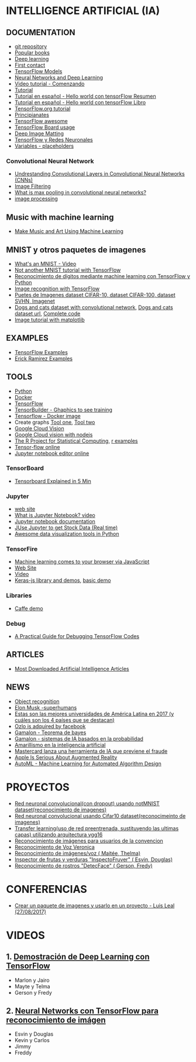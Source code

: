 # INTELLIGENCE ARTIFICIAL (IA)

## DOCUMENTATION

* [git repository](https://github.com/josephmisiti/awesome-machine-learning/blob/master/books.md)
* [Popular books](https://www.analyticsvidhya.com/blog/2015/10/read-books-for-beginners-machine-learning-artificial-intelligence/)
* [Deep learning](https://www.matroid.com/dlwithtf/chap1-2.pdf)
* [First contact](http://www.jorditorres.org/wp-content/uploads/2016/02/FirstContactWithTensorFlow.part1_.pdf)
* [TensorFlow Models](https://github.com/tensorflow/models)
* [Neural Networks and Deep Learning](http://neuralnetworksanddeeplearning.com/)
* [Video tutorial - Comenzando](https://nicolasbortolotti.gitbooks.io/tensorflow-documentacion/content/)
* [Tutorial](http://jorditorres.org/introduccion-practica-al-deep-learning-con-tensorflow-de-google-parte-1/)
* [Tutorial en español - Hello world con tensorFlow Resumen](http://jorditorres.org/libro-hello-world-en-tensorflow/)
* [Tutorial en español - Hello world con tensorFlow Libro](https://books.google.com.gt/books?id=zJl3CwAAQBAJ&pg=PA34&lpg=PA34&dq=tensorflow+tf.matmul+ejemplo&source=bl&ots=VdKhrnTsE0&sig=wRbwzj6EFdzb4d7J3IY133446cA&hl=es-419&sa=X&ved=0ahUKEwj0iYHRhbnWAhWDOiYKHdZCBakQ6AEIPjAE#v=onepage&q=tensorflow%20tf.matmul%20ejemplo&f=false)
* [TensorFlow.org tutorial](https://www.tensorflow.org/get_started/mnist/mechanics)
* [Principianates](http://www.p.valienteverde.com/tensorflow-tutorial-basico/)
* [TensorFlow awesome](https://github.com/jtoy/awesome-tensorflow)
* [TensorFlow Board usage](http://ischlag.github.io/2016/06/04/how-to-use-tensorboard/)
* [Deep Image Matting](https://arxiv.org/pdf/1703.03872.pdf)
* [TensorFlow y Redes Neuronales](https://relopezbriega.github.io/blog/2016/06/05/tensorflow-y-redes-neuronales/)
* [Variables - placeholders](https://learningtensorflow.com/lesson4/)

### Convolutional Neural Network
* [Undrestanding Convolutional Layers in Convolutional Neural Networks (CNNs)](http://machinelearninguru.com/computer_vision/basics/convolution/convolution_layer.html)
* [Image Filtering](http://machinelearninguru.com/computer_vision/basics/convolution/image_convolution_1.html)
* [What is max pooling in convolutional neural networks?](https://www.quora.com/What-is-max-pooling-in-convolutional-neural-networks)
* [image processing](https://en.wikipedia.org/wiki/Kernel_(image_processing))

## Music with machine learning
* [Make Music and Art Using Machine Learning](https://magenta.tensorflow.org/)

## MNIST y otros paquetes de imagenes 
* [What's an MNIST - Video](https://www.youtube.com/watch?v=iQdWX1327XQ&index=31&list=PLsn4s6AtgL4iJ6sk9ws-OVk2pd20hDVHt)
* [Not another MNIST tutorial with TensorFlow](https://www.oreilly.com/learning/not-another-mnist-tutorial-with-tensorflow)
* [Reconocimiento de dígitos mediante machine learning con TensorFlow y Python](http://ssalva.bitballoon.com/blog/2016-08-30-tensorflow/)
* [Image recognition with TensorFlow](https://joomik.github.io/MNIST/)
* [Puetes de Imagenes dataset CIFAR-10, dataset CIFAR-100, dataset SVHN, Imagenet](http://jorditorres.org/introduccion-practica-al-deep-learning-con-tensorflow-de-google-parte-3/)
* [Dogs and cats dataset with convolutional network](http://cv-tricks.com/tensorflow-tutorial/training-convolutional-neural-network-for-image-classification/), [Dogs and cats dataset url](https://www.kaggle.com/c/dogs-vs-cats/data), [Complete code](https://github.com/sankit1/cv-tricks.com/tree/master/Tensorflow-tutorials/tutorial-2-image-classifier)
* [Image tutorial with matplotlib](https://matplotlib.org/users/image_tutorial.html)

## EXAMPLES
 * [TensorFlow Examples](https://github.com/aymericdamien/TensorFlow-Examples)
 * [Erick Ramirez Examples](https://github.com/Erickramirez/)
 
## TOOLS
* [Python](https://www.python.org/)
* [Docker](https://www.docker.com/)
* [TensorFlow](https://www.tensorflow.org)
* [TensorBuilder - Ghaphics to see training](https://github.com/cgarciae/tensorbuilder)
* [Tensorflow - Docker image](https://hub.docker.com/r/tensorflow/tensorflow/)
* Create graphs [Tool one](https://dl.dropboxusercontent.com/u/4189520/GraphJS/graphjs.html), [Tool two](http://graphonline.ru/en/)
* [Google Cloud Vision](https://cloud.google.com/vision/)
* [Google Cloud vision with nodejs](https://www.npmjs.com/package/@google-cloud/vision)
* [The R Project for Statistical Computing](https://www.r-project.org/), [r examples](http://www.rexamples.com/5/Guess%20a%20random%20number%20game)
* [Tensor-flow online](https://codeenv.com/env/codeenv/14/tensor-flow/)
* [Jupyter notebook editor online](https://cocalc.com)

### TensorBoard
* [Tensorboard Explained in 5 Min](https://www.youtube.com/watch?v=3bownM3L5zM)

### Jupyter
* [web site](http://jupyter.org)
* [What is Jupyter Notebook? video](https://www.youtube.com/watch?v=q_BzsPxwLOE)
* [Jupyter notebook documentation](http://jupyter.readthedocs.io/en/latest/install.html)
* [JUse Jupyter to get Stock Data (Real time)](https://www.youtube.com/watch?v=szxFg1RFpTg)
* [Awesome data visualization tools in Python](https://www.youtube.com/watch?v=OC-YdBz8Llw)

### TensorFire
* [Machine learning comes to your browser via JavaScript](http://www.infoworld.com/article/3212884/machine-learning/machine-learning-comes-to-your-browser-via-javascript.html)
* [Web Site](https://tenso.rs/)
* [Video](https://www.youtube.com/watch?v=omadDmoinrc)
* [Keras-js library and demos](https://github.com/transcranial/keras-js), [basic demo](https://transcranial.github.io/keras-js/#/mnist-cnn)

### Libraries
* [Caffe demo](https://github.com/Banus/caffe-demo)

### Debug
* [A Practical Guide for Debugging TensorFlow Codes](https://wookayin.github.io/tensorflow-talk-debugging/)

## ARTICLES
* [Most Downloaded Artificial Intelligence Articles](https://www.journals.elsevier.com/artificial-intelligence/most-downloaded-articles)

## NEWS
* [Object recognition](https://elpais.com/tecnologia/2016/07/06/actualidad/1467806590_243406.html)
* [Elon Musk -superhumans](http://www.infobae.com/tendencias/innovacion/2017/06/10/la-nueva-startup-de-elon-musk-que-promete-convertir-a-los-humanos-en-superhombres/)
* [Estas son las mejores universidades de América Latina en 2017 (y cuáles son los 4 países que se destacan)](http://www.msn.com/es-xl/noticias/sociedad/estas-son-las-mejores-universidades-de-am%c3%a9rica-latina-en-2017-y-cu%c3%a1les-son-los-4-pa%c3%adses-que-se-destacan/ar-AAou8W6?li=AAgh0dF&ocid=U453DHP)
 * [Ozlo is adquired by facebook](https://www.recode.net/2017/7/31/16071646/facebook-acquisition-ozlo-artificial-intelligence-ai-messenger-personal-assistant)
 * [Gamalon - Teorema de bayes](https://www.unocero.com/noticias/ciencia/inteligencia-artificial-como-la-de-los-humanos/)
 * [Gamalon - sistemas de IA basados en la probabilidad](http://omicrono.elespanol.com/2017/02/empresas-con-menos-recursos-hacer-uso-de-la-ia/) 
 * [Amarillismo en la inteligencia artificial](http://devongt.blogspot.com/2017/08/amarillismo-en-la-inteligencia.html)
* [Mastercard lanza una herramienta de IA que previene el fraude](http://www.ticbeat.com/seguridad/mastercard-lanza-una-herramienta-de-ia-que-previene-el-fraude-bancario/?lipi=urn%3Ali%3Apage%3Ad_flagship3_feed%3BOMZDPjPiRsiRR8mTNnEn0Q%3D%3D)
* [Apple Is Serious About Augmented Reality](https://www.inc.com/michelle-manafy/apple-is-serious-about-augmented-reality-marketers-should-be-too.html?lipi=urn%3Ali%3Apage%3Ad_flagship3_feed%3BOMZDPjPiRsiRR8mTNnEn0Q%3D%3D)
* [AutoML - Machine Learning for Automated Algorithm Design](http://www.ml4aad.org/automl/)

# PROYECTOS
* [Red neuronal convolucional(con dropout) usando notMNIST dataset(reconocimiento de imagenes)](https://github.com/llealgt/google_machine_learning_nanodegree_deep_learning/blob/master/4_convolutions.ipynb)
* [Red neuronal convolucional usando Cifar10 dataset(reconocimeinto de imagenes)](https://github.com/llealgt/CIFAR_10_Convolutional_neural_network)
* [Transfer learning(uso de red preentrenada, sustituyendo las ultimas capas) utilizando arquitectura vgg16](https://github.com/llealgt/Tensorflow_transfer_learning)
* [Reconocimiento de imágenes para usuarios de la convencion](https://drive.google.com/file/d/0B9UrV6uCiXGJODhUcENfcnhKdnM/view)
* [Reconocimiento de Voz Veronica](https://drive.google.com/open?id=0B79nSJbWXueEby1kV1ZtRm9rZ0kk)
* [Reconocimiento de imágenes/voz ( Maitée, Thelma)](https://drive.google.com/drive/u/1/folders/0ByLHSp4ns4YvS0hnRl9mMTR5b28)
* [Inspector de frutas y verduras "InspectoFruver" ( Esvin, Douglas)](https://drive.google.com/open?id=0B_FnLL69bwhMMXpNU2RtUWRTcVk)
* [Reconocimiento de rostros "DetecFace" ( Gerson, Fredy)](https://drive.google.com/open?id=0B8CA4oaJskMrTGhJeTRSeDQyTE0)

# CONFERENCIAS
* [Crear un paquete de imagenes y usarlo en un proyecto - Luis Leal (27/08/2017)](https://github.com/llealgt/Talleres_Conferencias_UMG/tree/master/Taller1)

# VIDEOS
## 1. [Demostración de Deep Learning con TensorFlow](https://www.youtube.com/watch?v=UYttzdEc1OI&t=2585s&list=PLsn4s6AtgL4iJ6sk9ws-OVk2pd20hDVHt&index=9)
* Marlon y Jairo
* Mayte y Telma
* Gerson y Fredy

## 2. [Neural Networks con TensorFlow para reconocimiento de imágen](https://www.youtube.com/watch?v=gD_TJzzA29U&index=18&list=PLsn4s6AtgL4iJ6sk9ws-OVk2pd20hDVHt)
* Esvin y Douglas
* Kevin y Carlos
* Jimmy
* Freddy


